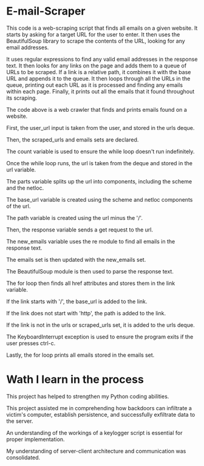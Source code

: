 # E-mail-Scraper

This code is a web-scraping script that finds all emails on a given website. It starts by asking for a target URL for the user to enter. It then uses the BeautifulSoup library to scrape the contents of the URL, looking for any email addresses.

It uses regular expressions to find any valid email addresses in the response text. It then looks for any links on the page and adds them to a queue of URLs to be scraped. If a link is a relative path, it combines it with the base URL and appends it to the queue. It then loops through all the URLs in the queue, printing out each URL as it is processed and finding any emails within each page. Finally, it prints out all the emails that it found throughout its scraping.

The code above is a web crawler that finds and prints emails found on a website.

First, the user_url input is taken from the user, and stored in the urls deque.

Then, the scraped_urls and emails sets are declared.

The count variable is used to ensure the while loop doesn't run indefinitely.

Once the while loop runs, the url is taken from the deque and stored in the url variable.

The parts variable splits up the url into components, including the scheme and the netloc.

The base_url variable is created using the scheme and netloc components of the url.

The path variable is created using the url minus the '/'.

Then, the response variable sends a get request to the url.

The new_emails variable uses the re module to find all emails in the response text.

The emails set is then updated with the new_emails set.

The BeautifulSoup module is then used to parse the response text.

The for loop then finds all href attributes and stores them in the link variable.

If the link starts with '/', the base_url is added to the link.

If the link does not start with 'http', the path is added to the link.

If the link is not in the urls or scraped_urls set, it is added to the urls deque.

The KeyboardInterrupt exception is used to ensure the program exits if the user presses ctrl-c.

Lastly, the for loop prints all emails stored in the emails set.

# Wath I learn in the process

This project has helped to strengthen my Python coding abilities.

This project assisted me in comprehending how backdoors can infiltrate a victim's computer, establish persistence, and successfully exfiltrate data to the server.

An understanding of the workings of a keylogger script is essential for proper implementation.

My understanding of server-client architecture and communication was consolidated.

